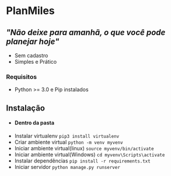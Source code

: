 # PlanMiles
## _"Não deixe para amanhã, o que você pode planejar hoje"_
- Sem cadastro
- Simples e Prático



### Requisitos
- Python >= 3.0 e Pip instalados
## Instalação
- #### Dentro da pasta
- Instalar virtualenv `pip3 install virtualenv`
- Criar ambiente virtual `python -m venv myvenv`
- Iniciar ambiente virtual(linux) `source myvenv/bin/activate`
- Iniciar ambiente virtual(Windows) `cd myvenv\Scripts\activate`
- Instalar dependências `pip install -r requirements.txt`
- Iniciar servidor `python manage.py runserver`

